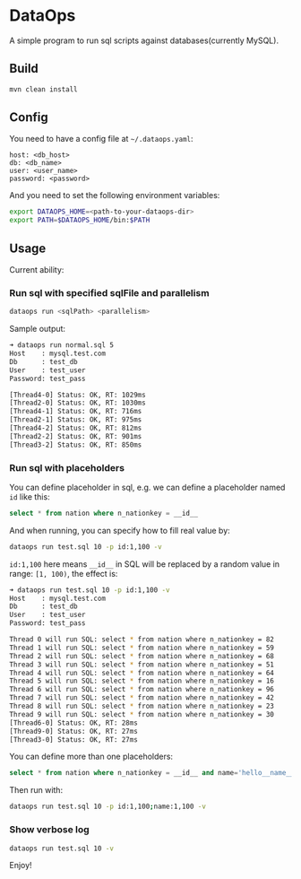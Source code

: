 # DataOps

A simple program to run sql scripts against databases(currently MySQL).

## Build

```bash
mvn clean install
```

## Config

You need to have a config file at `~/.dataops.yaml`:

```
host: <db_host>
db: <db_name>
user: <user_name>
password: <password>
```

And you need to set the following environment variables:

```bash
export DATAOPS_HOME=<path-to-your-dataops-dir>
export PATH=$DATAOPS_HOME/bin:$PATH
```

## Usage

Current ability:

### Run sql with specified sqlFile and parallelism

```bash
dataops run <sqlPath> <parallelism>
```

Sample output:

```bash
➜ dataops run normal.sql 5
Host    : mysql.test.com
Db      : test_db
User    : test_user
Password: test_pass

[Thread4-0] Status: OK, RT: 1029ms
[Thread2-0] Status: OK, RT: 1030ms
[Thread4-1] Status: OK, RT: 716ms
[Thread2-1] Status: OK, RT: 975ms
[Thread4-2] Status: OK, RT: 812ms
[Thread2-2] Status: OK, RT: 901ms
[Thread3-2] Status: OK, RT: 850ms
```

### Run sql with placeholders

You can define placeholder in sql, e.g. we can define a placeholder named `id` like this:

```sql
select * from nation where n_nationkey = __id__
```

And when running, you can specify how to fill real value by:

```bash
dataops run test.sql 10 -p id:1,100 -v
```

`id:1,100` here means `__id__` in SQL will be replaced by a random value in range: `[1, 100)`, the effect is:

```bash
➜ dataops run test.sql 10 -p id:1,100 -v
Host    : mysql.test.com
Db      : test_db
User    : test_user
Password: test_pass

Thread 0 will run SQL: select * from nation where n_nationkey = 82
Thread 1 will run SQL: select * from nation where n_nationkey = 59
Thread 2 will run SQL: select * from nation where n_nationkey = 68
Thread 3 will run SQL: select * from nation where n_nationkey = 51
Thread 4 will run SQL: select * from nation where n_nationkey = 64
Thread 5 will run SQL: select * from nation where n_nationkey = 16
Thread 6 will run SQL: select * from nation where n_nationkey = 96
Thread 7 will run SQL: select * from nation where n_nationkey = 42
Thread 8 will run SQL: select * from nation where n_nationkey = 23
Thread 9 will run SQL: select * from nation where n_nationkey = 30
[Thread6-0] Status: OK, RT: 28ms
[Thread9-0] Status: OK, RT: 27ms
[Thread3-0] Status: OK, RT: 27ms
```

You can define more than one placeholders:

```sql
select * from nation where n_nationkey = __id__ and name='hello__name__'
```

Then run with:

```bash
dataops run test.sql 10 -p id:1,100;name:1,100 -v
```


### Show verbose log

```bash
dataops run test.sql 10 -v
```

Enjoy!

